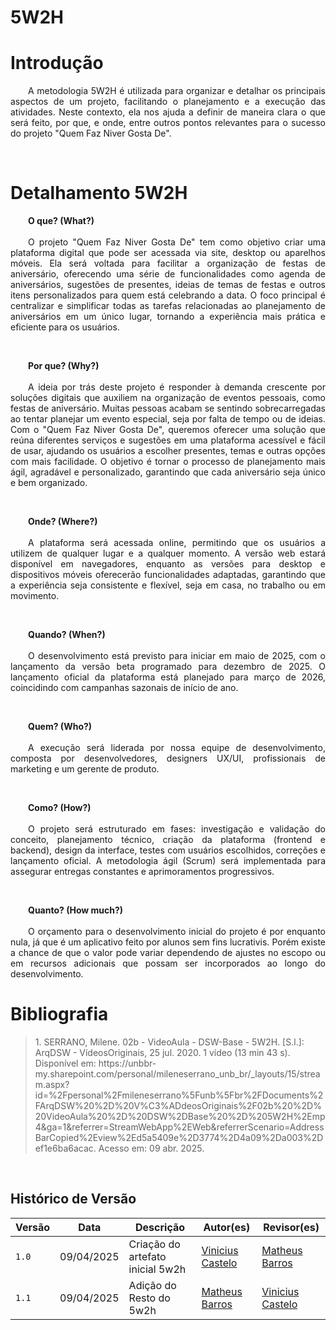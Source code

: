 # 5W2H

# Introdução

<p align="justify">
  &emsp;&emsp;A metodologia 5W2H é utilizada para organizar e detalhar os principais aspectos de um projeto, facilitando o planejamento e a execução das atividades. Neste contexto, ela nos ajuda a definir de maneira clara o que será feito, por que, e onde, entre outros pontos relevantes para o sucesso do projeto "Quem Faz Niver Gosta De".
</p>

<br>

# Detalhamento 5W2H

<p align="justify">
  &emsp;&emsp;<strong>O que? (What?)</strong><br><br>
  &emsp;&emsp;O projeto "Quem Faz Niver Gosta De" tem como objetivo criar uma plataforma digital que pode ser acessada via site, desktop ou aparelhos móveis. Ela será voltada para facilitar a organização de festas de aniversário, oferecendo uma série de funcionalidades como agenda de aniversários, sugestões de presentes, ideias de temas de festas e outros itens personalizados para quem está celebrando a data. O foco principal é centralizar e simplificar todas as tarefas relacionadas ao planejamento de aniversários em um único lugar, tornando a experiência mais prática e eficiente para os usuários.
</p>

<br>

<p align="justify">
  &emsp;&emsp;<strong>Por que? (Why?)</strong><br><br>
  &emsp;&emsp;A ideia por trás deste projeto é responder à demanda crescente por soluções digitais que auxiliem na organização de eventos pessoais, como festas de aniversário. Muitas pessoas acabam se sentindo sobrecarregadas ao tentar planejar um evento especial, seja por falta de tempo ou de ideias. Com o "Quem Faz Niver Gosta De", queremos oferecer uma solução que reúna diferentes serviços e sugestões em uma plataforma acessível e fácil de usar, ajudando os usuários a escolher presentes, temas e outras opções com mais facilidade. O objetivo é tornar o processo de planejamento mais ágil, agradável e personalizado, garantindo que cada aniversário seja único e bem organizado.
</p>

<br>

<p align="justify">
  &emsp;&emsp;<strong>Onde? (Where?)</strong><br><br>
  &emsp;&emsp;A plataforma será acessada online, permitindo que os usuários a utilizem de qualquer lugar e a qualquer momento. A versão web estará disponível em navegadores, enquanto as versões para desktop e dispositivos móveis oferecerão funcionalidades adaptadas, garantindo que a experiência seja consistente e flexível, seja em casa, no trabalho ou em movimento.
</p>

<br>

<p align="justify">
  &emsp;&emsp;<strong>Quando? (When?)</strong><br><br>
  &emsp;&emsp;O desenvolvimento está previsto para iniciar em maio de 2025, com o lançamento da versão beta programado para dezembro de 2025. O lançamento oficial da plataforma está planejado para março de 2026, coincidindo com campanhas sazonais de início de ano.
</p>

<br>

<p align="justify">
  &emsp;&emsp;<strong>Quem? (Who?)</strong><br><br>
  &emsp;&emsp;A execução será liderada por nossa equipe de desenvolvimento, composta por desenvolvedores, designers UX/UI, profissionais de marketing e um gerente de produto.
</p>

<br>

<p align="justify">
  &emsp;&emsp;<strong>Como? (How?)</strong><br><br>
  &emsp;&emsp;O projeto será estruturado em fases: investigação e validação do conceito, planejamento técnico, criação da plataforma (frontend e backend), design da interface, testes com usuários escolhidos, correções e lançamento oficial. A metodologia ágil (Scrum) será implementada para assegurar entregas constantes e aprimoramentos progressivos.
</p>

<br>

<p align="justify">
  &emsp;&emsp;<strong>Quanto? (How much?)</strong><br><br>
  &emsp;&emsp;O orçamento para o desenvolvimento inicial do projeto é por enquanto nula, já que é um aplicativo feito por alunos sem fins lucrativis. Porém existe a chance de que o valor pode variar dependendo de ajustes no escopo ou em recursos adicionais que possam ser incorporados ao longo do desenvolvimento. 
</p>


# Bibliografia

> <p id="1">1. SERRANO, Milene. 02b - VideoAula - DSW-Base - 5W2H. [S.l.]: ArqDSW - VídeosOriginais, 25 jul. 2020. 1 vídeo (13 min 43 s). Disponível em: https://unbbr-my.sharepoint.com/personal/mileneserrano_unb_br/_layouts/15/stream.aspx?id=%2Fpersonal%2Fmileneserrano%5Funb%5Fbr%2FDocuments%2FArqDSW%20%2D%20V%C3%ADdeosOriginais%2F02b%20%2D%20VideoAula%20%2D%20DSW%2DBase%20%2D%205W2H%2Emp4&ga=1&referrer=StreamWebApp%2EWeb&referrerScenario=AddressBarCopied%2Eview%2Ed5a5409e%2D3774%2D4a09%2Da003%2Def1e6ba6acac. Acesso em: 09 abr. 2025.</p>

<br>

## **Histórico de Versão**



| Versão | Data | Descrição | Autor(es) | Revisor(es) |
| ------ | ---- | --------- | --------- | ---------- |
| `1.0`  | 09/04/2025 | Criação do artefato inicial 5w2h| [Vinicius Castelo](https://github.com/Vini47) | [Matheus Barros](https://github.com/Ninja-Haiyai)|
| `1.1`  | 09/04/2025 | Adição do Resto do 5w2h| [Matheus Barros](https://github.com/Ninja-Haiyai) | [Vinicius Castelo](https://github.com/Vini47) |

